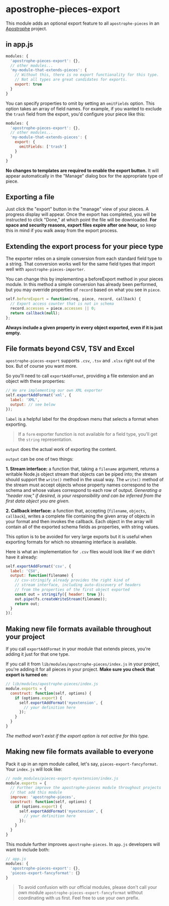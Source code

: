 # apostrophe-pieces-export

This module adds an optional export feature to all `apostrophe-pieces` in an [Apostrophe](http://apostrophecms.org) project.

## in app.js

```javascript
modules: {
  'apostrophe-pieces-export': {},
  // other modules...
  'my-module-that-extends-pieces': {
    // Without this, there is no export functionality for this type.
    // Not all types are great candidates for exports.
    export: true
  }
}
```

You can specify properties to omit by setting an `omitFields` option. This option takes an array of field names. For example, if you wanted to exclude the `trash` field from the export, you'd configure your piece like this:

```javascript
modules: {
  'apostrophe-pieces-export': {},
  // other modules...
  'my-module-that-extends-pieces': {
    export: {
      omitFields: ['trash']
    }
  }
}
```

**No changes to templates are required to enable the export button.** It will appear automatically in the "Manage" dialog box for the appropriate type of piece.

## Exporting a file

Just click the "export" button in the "manage" view of your pieces. A progress display will appear. Once the export has completed, you will be instructed to click "Done," at which point the file will be downloaded. **For space and security reasons, export files expire after one hour,** so keep this in mind if you walk away from the export process.

## Extending the export process for your piece type

The exporter relies on a simple conversion from each standard field type to a string. That conversion works well for the same field types that import well with `apostrophe-pieces-importer`.

You can change this by implementing a beforeExport method in your pieces module. In this method a simple conversion has already been performed, but you may override properties of `record` based on what you see in `piece`.

```javascript
self.beforeExport = function(req, piece, record, callback) {
  // Export access counter that is not in schema
  record.accesses = piece.accesses || 0;
  return callback(null);
};
```

**Always include a given property in every object exported, even if it is just empty.**

## File formats beyond CSV, TSV and Excel

`apostrophe-pieces-export` supports `.csv`, `.tsv` and `.xlsx` right out of the box. But of course you want more.

So you'll need to call `exportAddFormat`, providing a file extension and an object with these properties:

```javascript
// We are implementing our own XML exporter
self.exportAddFormat('xml', {
  label: 'XML',
  output: // see below
});
```

`label` is a helpful label for the dropdown menu that selects a format when exporting.

> If a `form` exporter function is not available for a field type, you'll get the `string` representation.

`output` does the actual work of exporting the content.

`output` can be one of two things:

**1. Stream interface:** a function that, taking a `filename` argument, returns a writable Node.js object stream that objects can be piped into; the stream should support the `write()` method in the usual way. The `write()` method of the stream must accept objects whose property names correspond to the schema and whose values correspond to each row of output. *Generating a "header row," if desired, is your responsibility and can be inferred from the first data object you are given.*

**2. Callback interface:** a function that, accepting (`filename`, `objects`, `callback`), writes a complete file containing the given array of objects in your format and then invokes the callback. Each object in the array will contain all of the exported schema fields as properties, with string values.

This option is to be avoided for very large exports but it is useful when exporting formats for which no streaming interface is available.

Here is what an implementation for `.csv` files would look like if we didn't have it already:

```javascript
self.exportAddFormat('csv', {
  label: 'CSV',
  output: function(filename) {
    // csv-stringify already provides the right kind of
    // stream interface, including auto-discovery of headers
    // from the properties of the first object exported
    const out = stringify({ header: true });
    out.pipe(fs.createWriteStream(filename));
    return out;
  }
});
```

## Making new file formats available throughout your project

If you call `exportAddFormat` in your module that extends pieces, you're adding it just for that one type.

If you call it from `lib/modules/apostrophe-pieces/index.js` in your project, you're adding it for all pieces in your project. **Make sure you check that export is turned on:**

```javascript
// lib/modules/apostrophe-pieces/index.js
module.exports = {
  construct: function(self, options) {
    if (options.export) {
      self.exportAddFormat('myextension', {
        // your definition here
      });
    }
  }
}
```

*The method won't exist if the export option is not active for this type.*

## Making new file formats available to everyone

Pack it up in an npm module called, let's say, `pieces-export-fancyformat`. Your `index.js` will look like:

```javascript
// node_modules/pieces-export-myextension/index.js
module.exports = {
  // Further improve the apostrophe-pieces module throughout projects
  // that add this module
  improve: 'apostrophe-pieces',
  construct: function(self, options) {
    if (options.export) {
      self.exportAddFormat('myextension', {
        // your definition here
      });
    }
  }
}
```

This module further improves `apostrophe-pieces`. In `app.js` developers will want to include both:

```javascript
// app.js
modules: {
  'apostrophe-pieces-export': {},
  'pieces-export-fancyformat': {}
}
```

> To avoid confusion with our official modules, please don't call your own module `apostrophe-pieces-export-fancyformat` without coordinating with us first. Feel free to use your own prefix.
